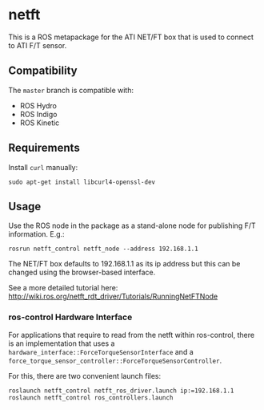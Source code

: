 # netft

This is a ROS metapackage for the ATI NET/FT box that is used to connect to ATI F/T sensor.

## Compatibility

The `master` branch is compatible with:

* ROS Hydro
* ROS Indigo
* ROS Kinetic

## Requirements

Install `curl` manually:

```
sudo apt-get install libcurl4-openssl-dev
```

## Usage

Use the ROS node in the package as a stand-alone node for publishing F/T information. E.g.:

```
rosrun netft_control netft_node --address 192.168.1.1
```

The NET/FT box defaults to 192.168.1.1 as its ip address but this can be changed using the browser-based interface.

See a more detailed tutorial here: http://wiki.ros.org/netft_rdt_driver/Tutorials/RunningNetFTNode

### ros-control Hardware Interface

For applications that require to read from the netft within ros-control, there is an implementation that uses a `hardware_interface::ForceTorqueSensorInterface` and a `force_torque_sensor_controller::ForceTorqueSensorController`.

For this, there are two convenient launch files:
```
roslaunch netft_control netft_ros_driver.launch ip:=192.168.1.1
roslaunch netft_control ros_controllers.launch
```
